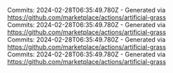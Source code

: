 Commits: 2024-02-28T06:35:49.780Z - Generated via https://github.com/marketplace/actions/artificial-grass
<br>
Commits: 2024-02-28T06:35:49.780Z - Generated via https://github.com/marketplace/actions/artificial-grass
<br>
Commits: 2024-02-28T06:35:49.780Z - Generated via https://github.com/marketplace/actions/artificial-grass
<br>
Commits: 2024-02-28T06:35:49.780Z - Generated via https://github.com/marketplace/actions/artificial-grass
<br>
